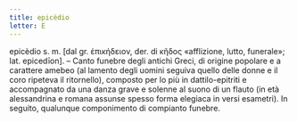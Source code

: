 ```yaml
---
title: epicèdio
letter: E
---
```

epicèdio s. m. [dal gr. ἐπικήδειον, der. di κῆδος «afflizione, lutto, funerale»; lat. epicedīon]. – Canto funebre degli antichi Greci, di origine popolare e a carattere amebeo (al lamento degli uomini seguiva quello delle donne e il coro ripeteva il ritornello), composto per lo più in dattilo-epitriti e accompagnato da una danza grave e solenne al suono di un flauto (in età alessandrina e romana assunse spesso forma elegiaca in versi esametri). In seguito, qualunque componimento di compianto funebre.